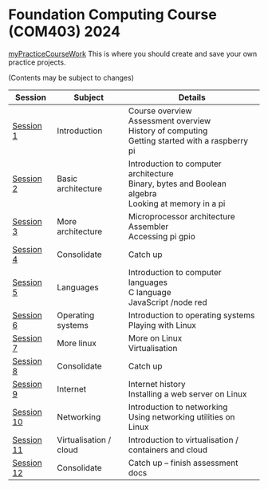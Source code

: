 
# Foundation Computing Course (COM403) 2024

[myPracticeCourseWork](../main/myPracticeCourseWork) This is where you should create and save your own practice projects.

(Contents may be subject to changes)

|Session      |Subject  |Details|
| -------- | ------- | ------|
| [Session 1](../main/session1) |Introduction|Course overview<br>Assessment overview<br>History of computing<br>Getting started with a raspberry pi|
| [Session 2](../main/session2)|Basic architecture|Introduction to computer architecture<br>Binary, bytes and Boolean algebra<br>Looking at memory in a pi|
| [Session 3](../main/session3)|More architecture|Microprocessor architecture<br>Assembler<br>Accessing pi gpio|
| [Session 4](../main/session4)|Consolidate|Catch up|
| [Session 5](../main/session5)|Languages|Introduction to computer languages<br>C language<br>JavaScript /node red|
| [Session 6](../main/session6)|Operating systems|Introduction to operating systems<br>Playing with Linux|
| [Session 7](../main/session7)|More linux|More on Linux<br>Virtualisation|
| [Session 8](../main/session8)|Consolidate|Catch up|
| [Session 9](../main/session9)|Internet|Internet history<br>Installing a web server on Linux|
| [Session 10](../main/session10)|Networking|Introduction to networking<br>Using networking utilities on Linux|
| [Session 11](../main/session11)|Virtualisation / cloud|Introduction to virtualisation / containers and cloud|
| [Session 12](../main/session12)|Consolidate|Catch up – finish assessment docs|
